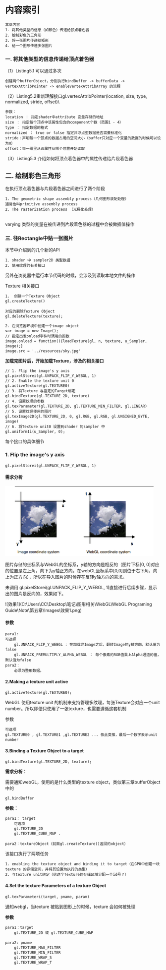 ### 

# 内容索引

```
本章内容
1. 将其他类型的信息（如颜色）传递给顶点着色器
2. 绘制彩色的三角形
3. 将一张图片传递给矩形
4. 给一个图形传递多张图片

```



### 一. 将其他类型的信息传递给顶点着色器

（1）Listing5.1 可以通过多次

```
创建两个bufferObject，分别执行bindBuffer -> bufferData -> vertexAttribPointer -> enableVertexAttribArray 的流程

```

（2）Listing5.2重新理解接口gl.vertexAttribPointer(location, size, type, normalized, stride, offset)\

```
参数：
location ： 指定shader中attribute 变量存储的地址
size ： 指定每个顶点中该属性包含的component个数（范围1 - 4）
type ： 指定数据的格式
normalized ： true or false 指定非浮点型数据是否需要标准化
stride：声明每一个顶点的数据占用的空间大小（buffer只对应一个变量的数据的时候可以设为0）
offset：每一组里从该属性从哪个位置开始读取
```

（3）Listing5.3 介绍如何将顶点着色器中的属性传递给片段着色器

## 二. 绘制彩色三角形



在执行顶点着色器与片段着色器之间进行了两个阶段

```
1. The geometric shape assembly process（几何图形装配处理）
通常也叫primitive assembly process 
2. The rasterization process （光栅化处理）


```

varying 类型的变量在被传递到片段着色器的过程中会被做插值操作

### 三. 往Rectangle中贴一张图片



本节中介绍到的几个新的API

```
1. shader 中 sampler2D 类型数据
2. 使用纹理的有关接口
```

另外在浏览器中运行本节代码的时候，会涉及到读取本地文件的操作



Texture 相关接口

```
1.  创建一个Texture Object
gl.createTexture()

对应的删除Texture Object 
gl.deleteTexture(texture);
```

```
2. 在浏览器环境中创建一个image object
var image = new Image();
// 指定出发onload事件时调用的函数
image.onload = function(){loadTexture(gl, n, texture, u_Sampler, image);}
image.src = '../resources/sky.jpg'
```

**加载完图片后，开始加载Texture，涉及的相关接口**

```
// 1. Flip the image's y axis
gl.pixelStorei(gl.UNPACK_FLIP_Y_WEBGL, 1)
// 2. Enable the texture unit 0
gl.activeTexture(gl.TEXTURE0)
// 3. 将Texture 与指定的Target绑定
gl.bindTexture(gl.TEXTURE_2D, texture)
// 4. 设置纹理的参数
gl.texParameter(gl.TEXTURE_2D, gl.TEXTURE_MIN_FILTER, gl.LINEAR)
// 5. 设置纹理使用的图片
gl.texImage2D(gl.TEXTURE_2D, 0, gl.RGB, gl.RGB, gl.UNSIGNED_BYTE, image)
// 6. 将Texture unit0 设置到shader 的sampler 中
gl.uniform1i(u_Sampler, 0);

```

每个接口的具体细节

### 1. Flip the image's y axis

```
gl.pixelStorei(gl.UNPACK_FLIP_Y_WEBGL, 1)
```

#### 需求分析

![Image坐标系与WebGL坐标系对比](.\Images\Image坐标系与WebGL坐标系对比.png)

图片存储的坐标系与WebGL的坐标系，y轴的方向是相反的（图片下标[0, 0]对应的位置是左上角，向下为y轴正方向，在webGL坐标系中[0,0]则位于右下角，向上为正方向），所以在导入图片的时候存在反转y轴方向的需求。



未调用 gl.pixelStorei(gl.UNPACK_FLIP_Y_WEBGL, 1)直接进行后续步骤，显示出的图片是反向的，效果如下。

![效果1](C:\Users\CC\Desktop\笔记\图形相关\WebGL\WebGL Programing Guide\Note\第五章\Images\效果1.png)



#### 参数

```
para1:
可选择
    gl.UNPACK_FLIP_Y_WEBGL : 在加载完Image之后，翻转Image的y轴方向，默认值为false
    gl.UNPACK_PREMULTIPLY_ALPHA_WEBGL ： 每个像素的RGB值乘上Alpha通道的值，默认值为false
para2：
    必须为整形数据。
```



#### 2.Making a texture unit active 

```
gl.activeTexture(gl.TEXTURE0);
```

WebGL 使用texture unit 的机制来支持管理多纹理，每张Texture会对应一个unit number。所以即便只使用了一张texture，也需要遵循这套机制



参数

```
可选项
gl.TEXTURE0 , gl.TEXTURE1 ,gl.TEXTURE2 ... 依此类推，最后一个数字表示unit number  
```

#### 3.Binding a Texture Object to a target

```
gl.bindTexture(gl.TEXTURE_2D, texture);
```

**需求分析：**

需要通知webGL，使用的是什么类型的texture object，类似第三章bufferObject中的

```
gl.bindBuffer
```



**参数：**

```
para1： target
    可选项
    gl.TEXTURE_2D
    gl.TEXTURE_CUBE_MAP .

para2：textureObject（前面gl.createTexture()返回的object）    
```

该接口执行了两项任务

```
1. enabling the texture object and binding it to target（在GPU中创建一块texture 的存储空间，并将其设置为执行的类型）
2. 与texture unit绑定（给这个Texture的存储区域分配一个id号？）
```

#### 4.Set the texture Parameters of a texture Object

```
gl.texParameteri(target, pname, param)
```

通知webgl，当texture 被贴到图形上的时候，texture 会如何被处理

**参数**

```
para1：target  
    gl.TEXTURE_2D 或 gl.TEXTURE_CUBE_MAP

para2: pname
    gl.TEXTURE_MAG_FILTER
    gl.TEXTURE_MIN_FILTER
    gl.TEXTURE_WRAP_S
    gl.TEXTURE_WRAP_T
```

